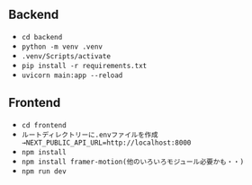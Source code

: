 ## Backend
- `cd backend`
- `python -m venv .venv`
- `.venv/Scripts/activate`
- `pip install -r requirements.txt`
- `uvicorn main:app --reload`

## Frontend
- `cd frontend`
- `ルートディレクトリーに.envファイルを作成→NEXT_PUBLIC_API_URL=http://localhost:8000`
- `npm install`
- `npm install framer-motion(他のいろいろモジュール必要かも・・)`
- `npm run dev`
